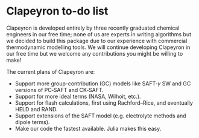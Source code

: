 # Clapeyron to-do list

Clapeyron is developed entirely by three recently graduated chemical engineers in our free time; none of us are experts in writing algorithms but we decided to build this package due to our experience with commercial thermodynamic modelling tools.
We will continue developing Clapeyron in our free time but we welcome any contributions you might be willing to make!

The current plans of Clapeyron are:

* Support more group-contribution (GC) models like SAFT‑$\gamma$ SW and GC versions of PC‑SAFT and CK‑SAFT.
* Support for more ideal terms (NASA, Wilhoit, etc.).
* Support for flash calculations, first using Rachford–Rice, and eventually HELD and RAND.
* Support extensions of the SAFT model (e.g. electrolyte methods and dipole terms).
* Make our code the fastest available.
  Julia makes this easy.

